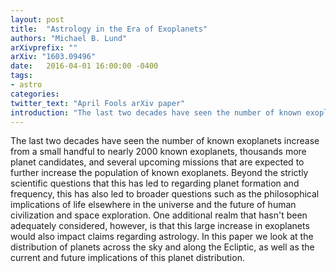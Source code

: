 ```yaml
---
layout: post
title:  "Astrology in the Era of Exoplanets"
authors: "Michael B. Lund"
arXivprefix: ""
arXiv: "1603.09496"
date:   2016-04-01 16:00:00 -0400
tags:
- astro
categories:
twitter_text: "April Fools arXiv paper"
introduction: "The last two decades have seen the number of known exoplanets increase from a small handful to nearly 2000..."
---
```


The last two decades have seen the number of known exoplanets increase from a small handful to nearly 2000 known exoplanets, thousands more planet candidates, and several upcoming missions that are expected to further increase the population of known exoplanets. Beyond the strictly scientific questions that this has led to regarding planet formation and frequency, this has also led to broader questions such as the philosophical implications of life elsewhere in the universe and the future of human civilization and space exploration. One additional realm that hasn\'t been adequately considered, however, is that this large increase in exoplanets would also impact claims regarding astrology. In this paper we look at the distribution of planets across the sky and along the Ecliptic, as well as the current and future implications of this planet distribution.
